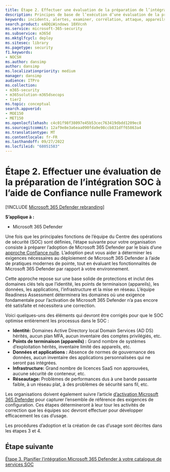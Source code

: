 ```yaml
---
title: Étape 2. Effectuer une évaluation de la préparation de l’intégration SOC à l’aide de Confiance nulle Framework
description: Principes de base de l’exécution d’une évaluation de la préparation de l’intégration SOC à l’aide de Confiance nulle Framework lors de l’intégration de Microsoft 365 Defender dans vos opérations de sécurité.
keywords: incidents, alertes, examiner, corrélation, attaque, appareils, utilisateurs, identités, identité, boîte aux lettres, e-mail, 365, microsoft, m365, réponse aux incidents, cyberattaque, étendues, opérations de sécurité, soc
search.product: eADQiWindows 10XVcnh
ms.service: microsoft-365-security
ms.subservice: m365d
ms.mktglfcycl: deploy
ms.sitesec: library
ms.pagetype: security
f1.keywords:
- NOCSH
ms.author: dansimp
author: dansimp
ms.localizationpriority: medium
manager: dansimp
audience: ITPro
ms.collection:
- m365-security
- m365solution-m365dsecops
- tier2
ms.topic: conceptual
search.appverid:
- MOE150
- MET150
ms.openlocfilehash: c4c01f98f38097e45b53cec763419dbdd1209ec8
ms.sourcegitcommit: 12af9e8e3a6eaa090fda9e98ccb831dff65863a4
ms.translationtype: MT
ms.contentlocale: fr-FR
ms.lasthandoff: 09/27/2022
ms.locfileid: "68051583"
---
```

# <a name="step-2-perform-a-soc-integration-readiness-assessment-using-the-zero-trust-framework"></a>Étape 2. Effectuer une évaluation de la préparation de l’intégration SOC à l’aide de Confiance nulle Framework

[!INCLUDE [Microsoft 365 Defender rebranding](../includes/microsoft-defender.md)]

**S’applique à :**
- Microsoft 365 Defender

Une fois que les principales fonctions de l’équipe du Centre des opérations de sécurité (SOC) sont définies, l’étape suivante pour votre organisation consiste à préparer l’adoption de Microsoft 365 Defender par le biais d’une [approche Confiance nulle](/security/zero-trust/). L’adoption peut vous aider à déterminer les exigences nécessaires au déploiement de Microsoft 365 Defender à l’aide de pratiques modernes de pointe, tout en évaluant les fonctionnalités de Microsoft 365 Defender par rapport à votre environnement.

Cette approche repose sur une base solide de protections et inclut des domaines clés tels que l’identité, les points de terminaison (appareils), les données, les applications, l’infrastructure et la mise en réseau. L’équipe Readiness Assessment déterminera les domaines où une exigence fondamentale pour l’activation de Microsoft 365 Defender n’a pas encore été satisfaite et nécessitera une correction.

Voici quelques-uns des éléments qui devront être corrigés pour que le SOC optimise entièrement les processus dans le SOC :

- **Identité:** Domaines Active Directory local Domain Services (AD DS) hérités, aucun plan MFA, aucun inventaire des comptes privilégiés, etc.
- **Points de terminaison (appareils) :** Grand nombre de systèmes d’exploitation hérités, inventaire limité des appareils, etc.
- **Données et applications :**  Absence de normes de gouvernance des données, aucun inventaire des applications personnalisées qui ne seront pas intégrées.
- **Infrastructure:** Grand nombre de licences SaaS non approuvées, aucune sécurité de conteneur, etc.
- **Réseautage:** Problèmes de performances dus à une bande passante faible, à un réseau plat, à des problèmes de sécurité sans fil, etc.

Les organisations doivent également suivre l’article [d’activation Microsoft 365 Defender](m365d-enable.md) pour capturer l’ensemble de référence des exigences de configuration. Ces étapes détermineront à leur tour les activités de correction que les équipes soc devront effectuer pour développer efficacement les cas d’usage. 

Les procédures d’adoption et la création de cas d’usage sont décrites dans les étapes 3 et 4.

## <a name="next-step"></a>Étape suivante

[Étape 3. Planifier l’intégration Microsoft 365 Defender à votre catalogue de services SOC](integrate-microsoft-365-defender-secops-services.md)
